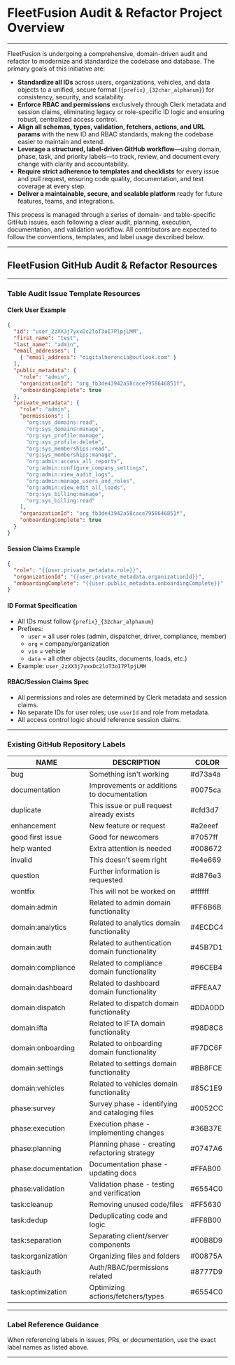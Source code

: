 
# FleetFusion Audit & Refactor Project Overview

---

FleetFusion is undergoing a comprehensive, domain-driven audit and refactor to modernize and standardize the codebase and database. The primary goals of this initiative are:

- **Standardize all IDs** across users, organizations, vehicles, and data objects to a unified, secure format (`{prefix}_{32char_alphanum}`) for consistency, security, and scalability.
- **Enforce RBAC and permissions** exclusively through Clerk metadata and session claims, eliminating legacy or role-specific ID logic and ensuring robust, centralized access control.
- **Align all schemas, types, validation, fetchers, actions, and URL params** with the new ID and RBAC standards, making the codebase easier to maintain and extend.
- **Leverage a structured, label-driven GitHub workflow**—using domain, phase, task, and priority labels—to track, review, and document every change with clarity and accountability.
- **Require strict adherence to templates and checklists** for every issue and pull request, ensuring code quality, documentation, and test coverage at every step.
- **Deliver a maintainable, secure, and scalable platform** ready for future features, teams, and integrations.

This process is managed through a series of domain- and table-specific GitHub issues, each following a clear audit, planning, execution, documentation, and validation workflow. All contributors are expected to follow the conventions, templates, and label usage described below.

---

## FleetFusion GitHub Audit & Refactor Resources

---

### Table Audit Issue Template Resources

#### Clerk User Example
```json
{
  "id": "user_2zXX3j7yxxDc2loT3oI7PlpjLMM",
  "first_name": "test",
  "last_name": "admin",
  "email_addresses": [
    { "email_address": "digitalherencia@outlook.com" }
  ],
  "public_metadata": {
    "role": "admin",
    "organizationId": "org_fb3de43942a58cace7958646851f",
    "onboardingComplete": true
  },
  "private_metadata": {
    "role": "admin",
    "permissions": [
      "org:sys_domains:read",
      "org:sys_domains:manage",
      "org:sys_profile:manage",
      "org:sys_profile:delete",
      "org:sys_memberships:read",
      "org:sys_memberships:manage",
      "org:admin:access_all_reports",
      "org:admin:configure_company_settings",
      "org:admin:view_audit_logs",
      "org:admin:manage_users_and_roles",
      "org:admin:view_edit_all_loads",
      "org:sys_billing:manage",
      "org:sys_billing:read"
    ],
    "organizationId": "org_fb3de43942a58cace7958646851f",
    "onboardingComplete": true
  }
}
```

#### Session Claims Example
```json
{
  "role": "{{user.private_metadata.role}}",
  "organizationId": "{{user.private_metadata.organizationId}}",
  "onboardingComplete": "{{user.public_metadata.onboardingComplete}}"
}
```

#### ID Format Specification
- All IDs must follow `{prefix}_{32char_alphanum}`
- Prefixes:
  - `user` = all user roles (admin, dispatcher, driver, compliance, member)
  - `org` = company/organization
  - `vin` = vehicle
  - `data` = all other objects (audits, documents, loads, etc.)
- Example: `user_2zXX3j7yxxDc2loT3oI7PlpjLMM`

#### RBAC/Session Claims Spec
- All permissions and roles are determined by Clerk metadata and session claims.
- No separate IDs for user roles; use `userId` and role from metadata.
- All access control logic should reference session claims.

---

### Existing GitHub Repository Labels

| NAME                 | DESCRIPTION                                      | COLOR    |
|----------------------|--------------------------------------------------|----------|
| bug                  | Something isn't working                          | #d73a4a  |
| documentation        | Improvements or additions to documentation       | #0075ca  |
| duplicate            | This issue or pull request already exists        | #cfd3d7  |
| enhancement          | New feature or request                           | #a2eeef  |
| good first issue     | Good for newcomers                               | #7057ff  |
| help wanted          | Extra attention is needed                        | #008672  |
| invalid              | This doesn't seem right                          | #e4e669  |
| question             | Further information is requested                 | #d876e3  |
| wontfix              | This will not be worked on                       | #ffffff  |
| domain:admin         | Related to admin domain functionality            | #FF6B6B  |
| domain:analytics     | Related to analytics domain functionality        | #4ECDC4  |
| domain:auth          | Related to authentication domain functionality   | #45B7D1  |
| domain:compliance    | Related to compliance domain functionality       | #96CEB4  |
| domain:dashboard     | Related to dashboard domain functionality        | #FFEAA7  |
| domain:dispatch      | Related to dispatch domain functionality         | #DDA0DD  |
| domain:ifta          | Related to IFTA domain functionality             | #98D8C8  |
| domain:onboarding    | Related to onboarding domain functionality       | #F7DC6F  |
| domain:settings      | Related to settings domain functionality         | #BB8FCE  |
| domain:vehicles      | Related to vehicles domain functionality         | #85C1E9  |
| phase:survey         | Survey phase - identifying and cataloging files  | #0052CC  |
| phase:execution      | Execution phase - implementing changes           | #36B37E  |
| phase:planning       | Planning phase - creating refactoring strategy   | #0747A6  |
| phase:documentation  | Documentation phase - updating docs              | #FFAB00  |
| phase:validation     | Validation phase - testing and verification      | #6554C0  |
| task:cleanup         | Removing unused code/files                       | #FF5630  |
| task:dedup           | Deduplicating code and logic                     | #FF8B00  |
| task:separation      | Separating client/server components              | #00B8D9  |
| task:organization    | Organizing files and folders                     | #00875A  |
| task:auth            | Auth/RBAC/permissions related                    | #8777D9  |
| task:optimization    | Optimizing actions/fetchers/types                | #6554C0  |

---

### Label Reference Guidance

When referencing labels in issues, PRs, or documentation, use the exact label names as listed above.

---
